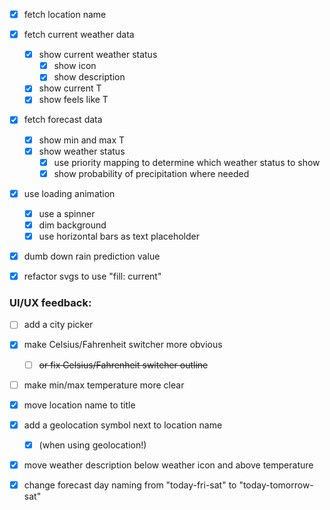 - [x] fetch location name
- [x] fetch current weather data
  - [x] show current weather status
    - [x] show icon
    - [x] show description
  - [x] show current T
  - [x] show feels like T
- [x] fetch forecast data
  - [x] show min and max T
  - [x] show weather status
    - [x] use priority mapping to determine which weather status to show
    - [x] show probability of precipitation where needed
- [x] use loading animation
  - [x] use a spinner 
  - [x] dim background
  - [x] use horizontal bars as text placeholder
- [x] dumb down rain prediction value
- [x] refactor svgs to use "fill: current"





### UI/UX feedback:

- [ ] add a city picker 
- [x] make Celsius/Fahrenheit switcher more obvious 
  - [ ] ~~or fix Celsius/Fahrenheit switcher outline~~ 
- [ ] make min/max temperature more clear
- [x] move location name to title 
- [x] add a geolocation symbol next to location name 
  - [x] (when using geolocation!)

- [x] move weather description below weather icon and above temperature
- [x] change forecast day naming from "today-fri-sat" to "today-tomorrow-sat"




